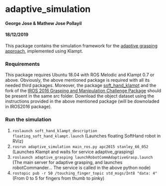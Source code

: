 # adaptive_simulation
#### George Jose & Mathew Jose Pollayil ###
#### 18/12/2019 ###

This package contains the simulation framework for the [adaptive grasping approach](https://github.com/gpollayil/adaptive_grasping), implemented using Klampt.

### Requirements
This package requires Ubuntu 18.04 with ROS Melodic and Klampt 0.7 or above.
Obviously, the above mentioned package is required with all its needed third packages. Moreover, the package [soft_hand_klampt](https://github.com/gpollayil/soft_hand_klampt) and the fork of the [IROS 2016 Grasping and Manipulation Challenge Package](https://github.com/gpollayil/IROS2016ManipulationChallenge) should be present in the same src folder.
Download the object dataset using the instructions provided in the above mentioned package (will be downoladed in IROS2016 package).

### Run the simulation
1. `roslaunch soft_hand_klampt_description floating_soft_hand_klampt.launch` (Launches floating SoftHand robot in RViz)
2. `rosrun adaptive_simulation main_ros.py apc2015 stanley_66_052 ` (Launches Klampt and waits for service adaptive_grasping)
3. `roslaunch adaptive_grasping launchRobotCommAdaptiveGrasp.launch ` (The main server for adaptive grasping, and launches robotCommander... The service is called in the above python node)
4. `rostopic pub -r 50 /touching_finger_topic std_msgs/Int8 "data: 4"` (From 0 to 5 for fingers from thumb to pinky)
